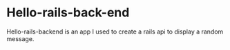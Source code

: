 # Hello-rails-back-end
 Hello-rails-backend is an app I used to create a rails api to display a random message.
